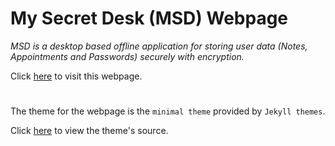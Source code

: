 # My Secret Desk (MSD) Webpage

*MSD is a desktop based offline application for storing user data (Notes, Appointments and Passwords) securely with encryption.*

Click [here]() to visit this webpage.

#
The theme for the webpage is the `minimal theme` provided by `Jekyll themes`. 

Click [here](https://github.com/pages-themes/minimal) to view the theme's source.
